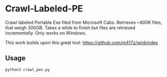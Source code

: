 # Crawl-Labeled-PE
Crawl labeled Portable Exe filed from Microsoft Cabs. Retrieves ~600K files, that weigh 300GB. Takes a while to finish but files are retrieved incrementally. Only works on Windows.

This work builds upon this great tool: https://github.com/m417z/winbindex

## Usage
```
python3 crawl_pes.py
```
